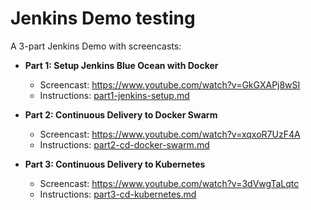# Jenkins Demo testing

A 3-part Jenkins Demo with screencasts:

- **Part 1: Setup Jenkins Blue Ocean with Docker**
  - Screencast: https://www.youtube.com/watch?v=GkGXAPj8wSI
  - Instructions: [part1-jenkins-setup.md](docs/part1-jenkins-setup.md)

- **Part 2: Continuous Delivery to Docker Swarm**
  - Screencast: https://www.youtube.com/watch?v=xqxoR7UzF4A
  - Instructions: [part2-cd-docker-swarm.md](docs/part2-cd-docker-swarm.md)

- **Part 3: Continuous Delivery to Kubernetes**
  - Screencast: https://www.youtube.com/watch?v=3dVwgTaLqtc
  - Instructions: [part3-cd-kubernetes.md](docs/part3-cd-kubernetes.md)
